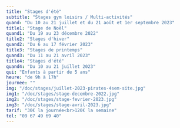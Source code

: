 ```yaml
---
title: "Stages d'été"
subtitle: "Stages gym loisirs / Multi-activités"
quand: "Du 10 au 21 juillet et du 21 août et 1er septembre 2023"
title1: "Stage de Noël"
quand1: "Du 19 au 23 décembre 2022"
title2: "Stages d'hiver"
quand2: "Du 6 au 17 février 2023"
title3: "Stages de printemps"
quand3: "Du 11 au 21 avril 2023"
title4: "Stages d'été"
quand4: "Du 10 au 21 juillet 2023"
qui: "Enfants à partir de 5 ans"
heure: "de 9h à 17h"
journee: ""
img: "/doc/stages/juillet-2023-pirates-4sem-site.jpg"
img1: "/doc/stages/stage-decembre-2022.jpg"
img2: "/doc/stages/stage-fevrier-2023.jpg"
img3: "/doc/stages/stage-avril-2023.jpg"
tarif: "30€ la journée<br>120€ la semaine"
tel: "09 67 49 69 40"
---
```

